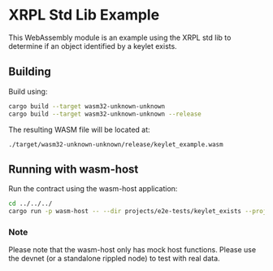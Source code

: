 # XRPL Std Lib Example

This WebAssembly module is an example using the XRPL std lib to determine if an object identified by a keylet exists.

## Building

Build using:

```bash
cargo build --target wasm32-unknown-unknown
cargo build --target wasm32-unknown-unknown --release
```

The resulting WASM file will be located at:

```
./target/wasm32-unknown-unknown/release/keylet_example.wasm
```

## Running with wasm-host

Run the contract using the wasm-host application:

```bash
cd ../../../
cargo run -p wasm-host -- --dir projects/e2e-tests/keylet_exists --project keylet_exists
```

### Note

Please note that the wasm-host only has mock host functions. Please use the devnet (or a standalone rippled node) to
test with real data.
